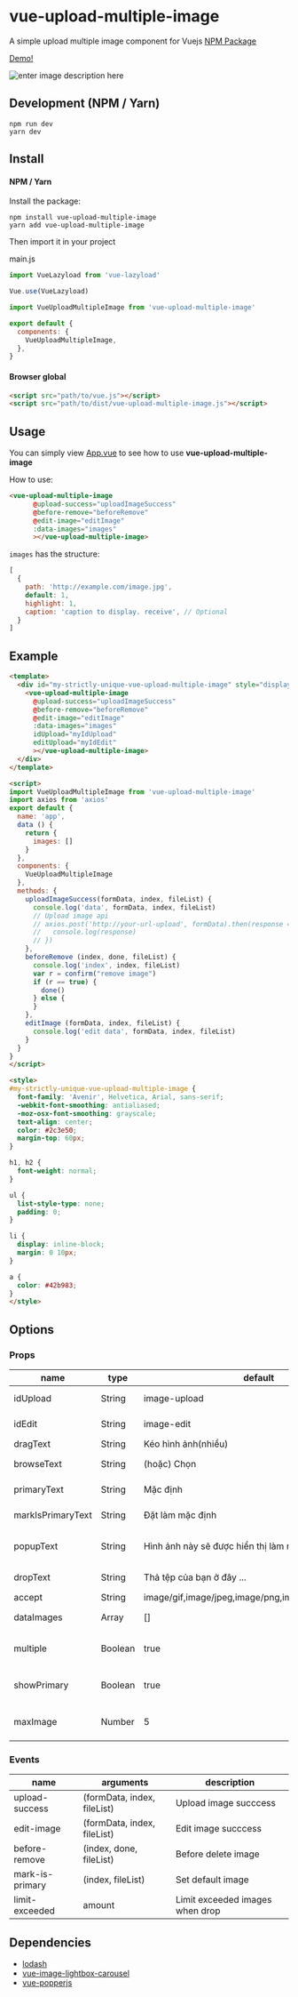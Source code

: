 

# vue-upload-multiple-image
A simple upload multiple image component for Vuejs
[NPM Package](https://www.npmjs.com/package/vue-upload-multiple-image)

[Demo!](https://codepen.io/lekhang2512/pen/qJmQaZ)

![enter image description here](https://raw.githubusercontent.com/lekhang2512/vue-upload-multiple-image/master/src/assets/demo.png)

## Development (NPM / Yarn)
```
npm run dev
yarn dev
```

## Install

#### NPM / Yarn

Install the package:

```
npm install vue-upload-multiple-image
yarn add vue-upload-multiple-image
```

Then import it in your project

main.js
```javascript
import VueLazyload from 'vue-lazyload'

Vue.use(VueLazyload)
```

```javascript
import VueUploadMultipleImage from 'vue-upload-multiple-image'

export default {
  components: {
    VueUploadMultipleImage,
  },
}
```

#### Browser global

```html
<script src="path/to/vue.js"></script>
<script src="path/to/dist/vue-upload-multiple-image.js"></script>
```

## Usage

You can simply view [App.vue](https://github.com/lekhang2512/vue-image-lightbox-carousel/blob/master/src/App.vue) to see how to use **vue-upload-multiple-image**

How to use:
```html
<vue-upload-multiple-image
      @upload-success="uploadImageSuccess"
      @before-remove="beforeRemove"
      @edit-image="editImage"
      :data-images="images"
      ></vue-upload-multiple-image>
```
`images` has the structure:
```javascript
[
  {
    path: 'http://example.com/image.jpg',
    default: 1,
    highlight: 1,
    caption: 'caption to display. receive', // Optional
  }
]
```
## Example
```html
<template>
  <div id="my-strictly-unique-vue-upload-multiple-image" style="display: flex; justify-content: center;">
    <vue-upload-multiple-image
      @upload-success="uploadImageSuccess"
      @before-remove="beforeRemove"
      @edit-image="editImage"
      :data-images="images"
      idUpload="myIdUpload"
      editUpload="myIdEdit"
      ></vue-upload-multiple-image>
  </div>
</template>

<script>
import VueUploadMultipleImage from 'vue-upload-multiple-image'
import axios from 'axios'
export default {
  name: 'app',
  data () {
    return {
      images: []
    }
  },
  components: {
    VueUploadMultipleImage
  },
  methods: {
    uploadImageSuccess(formData, index, fileList) {
      console.log('data', formData, index, fileList)
      // Upload image api
      // axios.post('http://your-url-upload', formData).then(response => {
      //   console.log(response)
      // })
    },
    beforeRemove (index, done, fileList) {
      console.log('index', index, fileList)
      var r = confirm("remove image")
      if (r == true) {
        done()
      } else {
      }
    },
    editImage (formData, index, fileList) {
      console.log('edit data', formData, index, fileList)
    }
  }
}
</script>

<style>
#my-strictly-unique-vue-upload-multiple-image {
  font-family: 'Avenir', Helvetica, Arial, sans-serif;
  -webkit-font-smoothing: antialiased;
  -moz-osx-font-smoothing: grayscale;
  text-align: center;
  color: #2c3e50;
  margin-top: 60px;
}

h1, h2 {
  font-weight: normal;
}

ul {
  list-style-type: none;
  padding: 0;
}

li {
  display: inline-block;
  margin: 0 10px;
}

a {
  color: #42b983;
}
</style>

```
## Options

### Props
<table>
  <thead>
    <tr>
      <th>name</th>
      <th>type</th>
      <th>default</th>
      <th>description</th>
    </tr>
  </thead>
  <tbody>
  <tr>
      <td>idUpload</td>
      <td>String</td>
      <td>image-upload</td>
      <td>Id of input upload</td>
    </tr>
    <tr>
      <td>idEdit</td>
      <td>String</td>
      <td>image-edit</td>
      <td>Id of input edit</td>
    </tr>
    <tr>
      <td>dragText</td>
      <td>String</td>
      <td>Kéo hình ảnh(nhiều)</td>
      <td>Drag Text</td>
    </tr>
    <tr>
      <td>browseText</td>
      <td>String</td>
      <td>(hoặc) Chọn</td>
      <td>Browse Text</td>
    </tr>
    <tr>
      <td>primaryText</td>
      <td>String</td>
      <td>Mặc định</td>
      <td>Primary Text</td>
    </tr>
    <tr>
      <td>markIsPrimaryText</td>
      <td>String</td>
      <td>Đặt làm mặc định</td>
      <td>Set default image</td>
    </tr>
    <tr>
      <td>popupText</td>
      <td>String</td>
      <td>Hình ảnh này sẽ được hiển thị làm mặc định</td>
      <td>Description default image</td>
    </tr>
    <tr>
      <td>dropText</td>
      <td>String</td>
      <td>Thả tệp của bạn ở đây ...</td>
      <td>Drag and drop</td>
    </tr>
    <tr>
      <td>accept</td>
      <td>String</td>
      <td>image/gif,image/jpeg,image/png,image/bmp,image/jpg</td>
      <td>Accept</td>
    </tr>
    <tr>
      <td>dataImages</td>
      <td>Array</td>
      <td>[]</td>
      <td>Array images</td>
    </tr>
    <tr>
      <td>multiple</td>
      <td>Boolean</td>
      <td>true</td>
      <td>Set upload multiple image</td>
    </tr>
     <tr>
      <td>showPrimary</td>
      <td>Boolean</td>
      <td>true</td>
      <td>Show text default image</td>
    </tr>
     <tr>
      <td>maxImage</td>
      <td>Number</td>
      <td>5</td>
      <td>Maximum upload image</td>
    </tr>
  </tbody>
</table>

### Events
<table>
  <thead>
    <tr>
      <th>name</th>
      <th>arguments</th>
      <th>description</th>
    </tr>
  </thead>
  <tbody>
    <tr>
      <td>upload-success</td>
      <td>(formData, index, fileList)</td>
      <td>Upload image succcess</td>
    </tr>
    <tr>
      <td>edit-image</td>
      <td>(formData, index, fileList)</td>
      <td>Edit image succcess</td>
    </tr>
    <tr>
      <td>before-remove</td>
      <td>(index, done, fileList)</td>
      <td>Before delete image</td>
    </tr>
    <tr>
      <td>mark-is-primary</td>
      <td>(index, fileList)</td>
      <td>Set default image</td>
    </tr>
    <tr>
      <td>limit-exceeded</td>
      <td>amount</td>
      <td>Limit exceeded images when drop</td>
    </tr>
  </tbody>
</table>

## Dependencies
- [lodash](https://github.com/lodash/lodash/)
- [vue-image-lightbox-carousel](https://github.com/lekhang2512/vue-image-lightbox-carousel)
- [vue-popperjs](https://github.com/RobinCK/vue-popper#readme)
